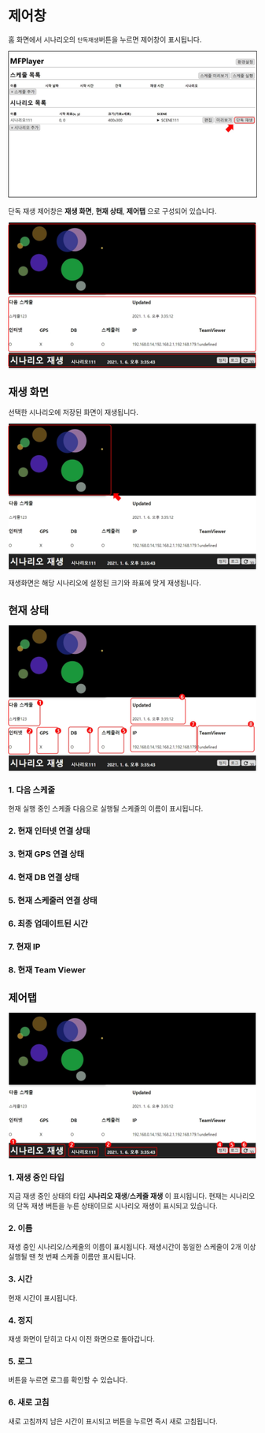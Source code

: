 # 제어창
홈 화면에서 시나리오의 `단독재생`버튼을 누르면 제어창이 표시됩니다.

<img src="./img/window/playScenario.jpg" style="border: 1px solid"/>

단독 재생 제어창은 **재생 화면**, **현재 상태**, **제어탭** 으로 구성되어 있습니다.

<img src="./img/window/window.jpg" />

## 재생 화면
선택한 시나리오에 저장된 화면이 재생됩니다.

<img src="./img/window/playing.jpg" />

재생화면은 해당 시나리오에 설정된 크기와 좌표에 맞게 재생됩니다.

## 현재 상태

<img src="./img/window/currentTap.jpg" />

### 1. 다음 스케줄
현재 실행 중인 스케줄 다음으로 실행될 스케줄의 이름이 표시됩니다.

### 2. 현재 인터넷 연결 상태

### 3. 현재 GPS 연결 상태

### 4. 현재 DB 연결 상태

### 5. 현재 스케줄러 연결 상태

### 6. 최종 업데이트된 시간

### 7. 현재 IP

### 8. 현재 Team Viewer

## 제어탭

<img src="./img/window/controlTap.jpg" />

### 1. 재생 중인 타입
지금 재생 중인 상태의 타입 **시나리오 재생**/**스케줄 재생** 이 표시됩니다.
현재는 시나리오의 단독 재생 버튼을 누른 상태이므로 시나리오 재생이 표시되고 있습니다.

### 2. 이름
재생 중인 시나리오/스케줄의 이름이 표시됩니다.
재생시간이 동일한 스케줄이 2개 이상 실행될 땐 첫 번째 스케줄 이름만 표시됩니다.

### 3. 시간
현재 시간이 표시됩니다.

### 4. 정지
재생 화면이 닫히고 다시 이전 화면으로 돌아갑니다.

### 5. 로그
버튼을 누르면 로그를 확인할 수 있습니다.

### 6. 새로 고침
새로 고침까지 남은 시간이 표시되고 버튼을 누르면 즉시 새로 고침됩니다.
